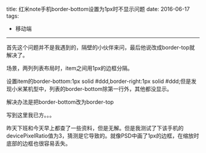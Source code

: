 title: 红米note手机border-bottom设置为1px时不显示问题
date: 2016-06-17
tags: 
 - 移动端
---


首先这个问题并不是我遇到的，隔壁的小伙伴来问，最后他说改成border-top就解决了。

场景，两列列表布局时，item之间用1px的边框分隔。

设置item的border-bottom:1px solid #ddd,border-right:1px solid #ddd;但是发现小米某机型中，列表的border-bottom除第一行外，其他都没显示。

解决办法是把border-bottom改为border-top

写到这里我已方。。。

昨天下班和今天早上都查了一些资料，但是无解。但是我测试了下该手机的devicePixelRatio值为3，猜测是它导致的。就像PSD中画了1px的边框，在缩放时底部的边框也很容易丢失。

